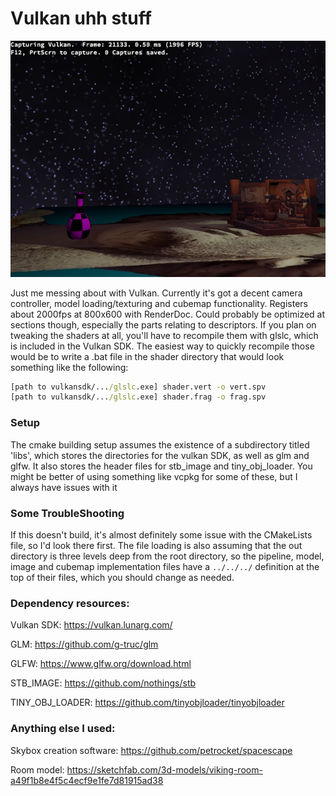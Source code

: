 # Vulkan uhh stuff

![app screenshot](capture.png)

Just me messing about with Vulkan. Currently it's got a decent camera controller, model loading/texturing and cubemap functionality.
Registers about 2000fps at 800x600 with RenderDoc. Could probably be optimized at sections though, especially the parts relating to descriptors.
If you plan on tweaking the shaders at all, you'll have to recompile them with glslc, which is included in the Vulkan SDK.
The easiest way to quickly recompile those would be to write a .bat file in the shader directory that would look something like the following:

```bat
[path to vulkansdk/.../glslc.exe] shader.vert -o vert.spv
[path to vulkansdk/.../glslc.exe] shader.frag -o frag.spv
```

### Setup
The cmake building setup assumes the existence of a subdirectory titled 'libs', which stores the directories for the vulkan SDK, as well as
glm and glfw. It also stores the header files for stb_image and tiny_obj_loader. You might be better of using something like vcpkg for
some of these, but I always have issues with it

### Some TroubleShooting
If this doesn't build, it's almost definitely some issue with the CMakeLists file, so I'd look there first. The file loading is also
assuming that the out directory is three levels deep from the root directory, so the pipeline, model, image and cubemap implementation
files have a ``../../../`` definition at the top of their files, which you should change as needed.

### Dependency resources:
Vulkan SDK: https://vulkan.lunarg.com/

GLM: https://github.com/g-truc/glm

GLFW: https://www.glfw.org/download.html

STB_IMAGE: https://github.com/nothings/stb

TINY_OBJ_LOADER: https://github.com/tinyobjloader/tinyobjloader

### Anything else I used:
Skybox creation software: https://github.com/petrocket/spacescape

Room model: https://sketchfab.com/3d-models/viking-room-a49f1b8e4f5c4ecf9e1fe7d81915ad38

